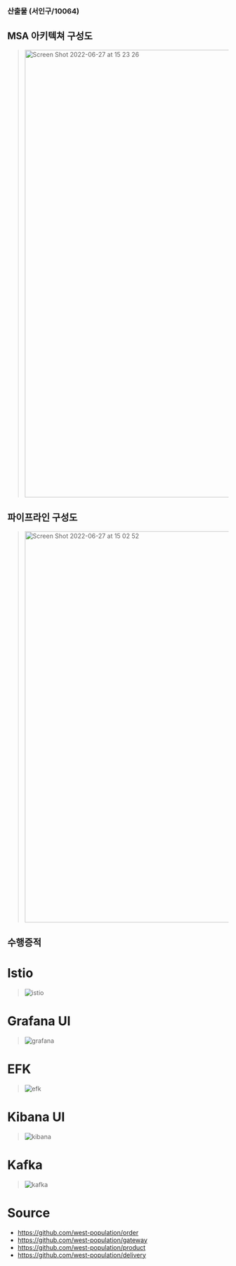 ### 산출물 (서인구/10064)


## MSA 아키텍쳐 구성도
> <img width="1017" alt="Screen Shot 2022-06-27 at 15 23 26" src="https://user-images.githubusercontent.com/12853104/175872975-13239d38-d712-40e0-b71b-207910a49b41.png">
> 



## 파이프라인 구성도
> <img width="889" alt="Screen Shot 2022-06-27 at 15 02 52" src="https://user-images.githubusercontent.com/12853104/175870163-d54dd2ec-56fc-42da-aa3c-82376674873c.png">
> 




## 수행증적
# Istio
> ![istio](https://user-images.githubusercontent.com/12853104/176062449-d1bf4c67-ee2f-4076-aaa4-dc7a18be932e.PNG)
> 

# Grafana UI
> ![grafana](https://user-images.githubusercontent.com/12853104/176063282-2e9f3b33-ae56-4a64-8a0e-70382a43a484.PNG)
> 



# EFK
> ![efk](https://user-images.githubusercontent.com/12853104/176062455-1deb0ff9-2b2c-4f51-bf8f-8b10a8cd0120.PNG)
> 

# Kibana UI
> ![kibana](https://user-images.githubusercontent.com/12853104/176063287-c34fb34e-2a22-41c3-988c-38e27a117f89.PNG)
> 




# Kafka
> ![kafka](https://user-images.githubusercontent.com/12853104/176062458-c82f7a8a-fdf8-4c62-a0cc-404bf818c1ab.PNG)
> 




# Source
* https://github.com/west-population/order
* https://github.com/west-population/gateway
* https://github.com/west-population/product
* https://github.com/west-population/delivery


